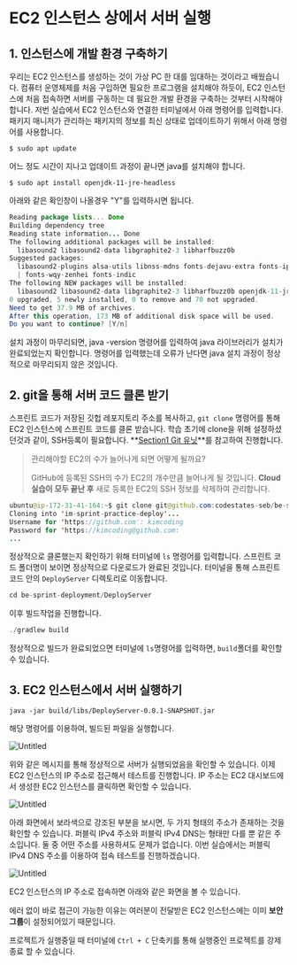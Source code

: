 # ****EC2 인스턴스 상에서 서버 실행****

## **1. 인스턴스에 개발 환경 구축하기**

우리는 EC2 인스턴스를 생성하는 것이 가상 PC 한 대를 임대하는 것이라고 배웠습니다. 컴퓨터 운영체제를 처음 구입하면 필요한 프로그램을 설치해야 하듯이, EC2 인스턴스에 처음 접속하면 서버를 구동하는 데 필요한 개발 환경을 구축하는 것부터 시작해야 합니다. 저번 실습에서 EC2 인스턴스와 연결한 터미널에서 아래 명령어를 입력합니다. 패키지 매니저가 관리하는 패키지의 정보를 최신 상태로 업데이트하기 위해서 아래 명령어를 사용합니다.

```
$ sudo apt update
```

어느 정도 시간이 지나고 업데이트 과정이 끝나면 java를 설치해야 합니다.

```
$ sudo apt install openjdk-11-jre-headless
```

아래와 같은 확인창이 나올경우 "Y"를 입력하시면 됩니다.

```java
Reading package lists... Done
Building dependency tree
Reading state information... Done
The following additional packages will be installed:
  libasound2 libasound2-data libgraphite2-3 libharfbuzz0b
Suggested packages:
  libasound2-plugins alsa-utils libnss-mdns fonts-dejavu-extra fonts-ipafont-gothic fonts-ipafont-mincho fonts-wqy-microhei
  | fonts-wqy-zenhei fonts-indic
The following NEW packages will be installed:
  libasound2 libasound2-data libgraphite2-3 libharfbuzz0b openjdk-11-jre-headless
0 upgraded, 5 newly installed, 0 to remove and 70 not upgraded.
Need to get 37.9 MB of archives.
After this operation, 173 MB of additional disk space will be used.
Do you want to continue? [Y/n]
```

설치 과정이 마무리되면, java -version 명령어를 입력하여 java 라이브러리가 설치가 완료되었는지 확인합니다. 명령어를 입력했는데 오류가 난다면 java 설치 과정이 정상적으로 마무리되지 않은 것입니다.

## **2. git을 통해 서버 코드 클론 받기**

스프린트 코드가 저장된 깃헙 레포지토리 주소를 복사하고, `git clone` 명령어를 통해 EC2 인스턴스에 스프린트 코드를 클론 받습니다. 학습 초기에 clone을 위해 설정하셨던것과 같이, SSH등록이 필요합니다.
**[Section1 Git 유닛](https://urclass.codestates.com/content/8c3bedc6-2898-46c0-b482-5ce29a271bd7?playlist=1977)**를 참고하여 진행합니다.

> 관리해야할 EC2의 수가 늘어나게 되면 어떻게 될까요?
> 
> 
> GitHub에 등록된 SSH의 수가 EC2의 개수만큼 늘어나게 될 것입니다.
> **Cloud 실습이 모두 끝난 후** 새로 등록한 EC2의 SSH 정보를 삭제하여 관리합니다.
> 

```java
ubuntu@ip-172-31-41-164:~$ git clone git@github.com:codestates-seb/be-sprint-deployment.git
Cloning into 'im-sprint-practice-deploy'...
Username for 'https://github.com': kimcoding
Password for 'https://kimcoding@github.com:
...
```

정상적으로 클론했는지 확인하기 위해 터미널에 `ls` 명령어를 입력합니다. 스프린트 코드 폴더명이 보이면 정상적으로 다운로드가 완료된 것입니다. 터미널을 통해 스프린트 코드 안의 `DeployServer` 디렉토리로 이동합니다.

```java
cd be-sprint-deployment/DeployServer
```

이후 빌드작업을 진행합니다.

```java
./gradlew build
```

정상적으로 빌드가 완료되었으면 터미널에 `ls`명령어를 입력하면, `build`폴더를 확인할 수 있습니다.

## **3. EC2 인스턴스에서 서버 실행하기**

```
java -jar build/libs/DeployServer-0.0.1-SNAPSHOT.jar
```

해당 명령어를 이용하여, 빌드된 파일을 실행합니다.

![Untitled](https://s3.us-west-2.amazonaws.com/secure.notion-static.com/b16dbd72-8faf-4fa4-9df9-5b8facb9591f/Untitled.png?X-Amz-Algorithm=AWS4-HMAC-SHA256&X-Amz-Content-Sha256=UNSIGNED-PAYLOAD&X-Amz-Credential=AKIAT73L2G45EIPT3X45%2F20221204%2Fus-west-2%2Fs3%2Faws4_request&X-Amz-Date=20221204T064844Z&X-Amz-Expires=86400&X-Amz-Signature=26084a8a6125daabcf5dfe2609027a01c9ba34cd5b1e6a2685ae83ec12914b31&X-Amz-SignedHeaders=host&response-content-disposition=filename%3D%22Untitled.png%22&x-id=GetObject)

위와 같은 메시지를 통해 정상적으로 서버가 실행되었음을 확인할 수 있습니다. 이제 EC2 인스턴스의 IP 주소로 접근해서 테스트를 진행합니다. IP 주소는 EC2 대시보드에서 생성한 EC2 인스턴스를 클릭하면 확인할 수 있습니다.

![Untitled](https://s3.us-west-2.amazonaws.com/secure.notion-static.com/43e5d3de-0bd0-4056-819c-44afddeed6bb/Untitled.png?X-Amz-Algorithm=AWS4-HMAC-SHA256&X-Amz-Content-Sha256=UNSIGNED-PAYLOAD&X-Amz-Credential=AKIAT73L2G45EIPT3X45%2F20221204%2Fus-west-2%2Fs3%2Faws4_request&X-Amz-Date=20221204T064900Z&X-Amz-Expires=86400&X-Amz-Signature=825e0851e9a1ec2225d27f5fcb4062688d5354c82e386f3372a13700f7e33e8e&X-Amz-SignedHeaders=host&response-content-disposition=filename%3D%22Untitled.png%22&x-id=GetObject)

아래 화면에서 보라색으로 강조된 부분을 보시면, 두 가지 형태의 주소가 존재하는 것을 확인할 수 있습니다. 퍼블릭 IPv4 주소와 퍼블릭 IPv4 DNS는 형태만 다를 뿐 같은 주소입니다. 둘 중 어떤 주소를 사용하셔도 문제가 없습니다. 이번 실습에서는 퍼블릭 IPv4 DNS 주소를 이용하여 접속 테스트를 진행하겠습니다.

![Untitled](https://s3.us-west-2.amazonaws.com/secure.notion-static.com/495d711f-2d9f-4001-ae7a-3bffe9c27697/Untitled.png?X-Amz-Algorithm=AWS4-HMAC-SHA256&X-Amz-Content-Sha256=UNSIGNED-PAYLOAD&X-Amz-Credential=AKIAT73L2G45EIPT3X45%2F20221204%2Fus-west-2%2Fs3%2Faws4_request&X-Amz-Date=20221204T064913Z&X-Amz-Expires=86400&X-Amz-Signature=abf6448c7393f7167daaabe9057a13aa358b079ec057d443bf7f55fdf5ae2983&X-Amz-SignedHeaders=host&response-content-disposition=filename%3D%22Untitled.png%22&x-id=GetObject)

EC2 인스턴스의 IP 주소로 접속하면 아래와 같은 화면을 볼 수 있습니다.

에러 없이 바로 접근이 가능한 이유는 여러분이 전달받은 EC2 인스턴스에는 이미 **보안 그룹**이 설정되어있기 때문입니다.

프로젝트가 실행중일 때 터미널에 `Ctrl + C` 단축키를 통해 실행중인 프로젝트를 강제종료 할 수 있습니다.